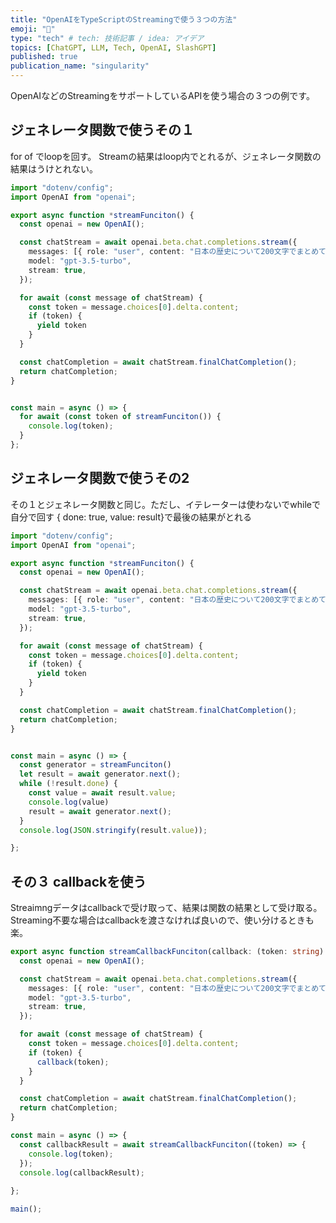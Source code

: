 ```yaml
---
title: "OpenAIをTypeScriptのStreamingで使う３つの方法"
emoji: "🚀"
type: "tech" # tech: 技術記事 / idea: アイデア
topics: [ChatGPT, LLM, Tech, OpenAI, SlashGPT]
published: true
publication_name: "singularity"
---
```


OpenAIなどのStreamingをサポートしているAPIを使う場合の３つの例です。

## ジェネレータ関数で使うその１
for of でloopを回す。
Streamの結果はloop内でとれるが、ジェネレータ関数の結果はうけとれない。

```typescript
import "dotenv/config";
import OpenAI from "openai";

export async function *streamFunciton() {
  const openai = new OpenAI();

  const chatStream = await openai.beta.chat.completions.stream({
    messages: [{ role: "user", content: "日本の歴史について200文字でまとめてください" }],
    model: "gpt-3.5-turbo",
    stream: true,
  });

  for await (const message of chatStream) {
    const token = message.choices[0].delta.content;
    if (token) {
      yield token
    }
  }

  const chatCompletion = await chatStream.finalChatCompletion();
  return chatCompletion;
}


const main = async () => {
  for await (const token of streamFunciton()) {
    console.log(token);
  }
};

```

## ジェネレータ関数で使うその2

その１とジェネレータ関数と同じ。ただし、イテレーターは使わないでwhileで自分で回す
{ done: true, value: result}で最後の結果がとれる


```typescript
import "dotenv/config";
import OpenAI from "openai";

export async function *streamFunciton() {
  const openai = new OpenAI();

  const chatStream = await openai.beta.chat.completions.stream({
    messages: [{ role: "user", content: "日本の歴史について200文字でまとめてください" }],
    model: "gpt-3.5-turbo",
    stream: true,
  });

  for await (const message of chatStream) {
    const token = message.choices[0].delta.content;
    if (token) {
      yield token
    }
  }

  const chatCompletion = await chatStream.finalChatCompletion();
  return chatCompletion;
}


const main = async () => {
  const generator = streamFunciton()
  let result = await generator.next();
  while (!result.done) {
    const value = await result.value;
    console.log(value)
    result = await generator.next();
  }
  console.log(JSON.stringify(result.value));

};
```


## その３ callbackを使う

Streaimngデータはcallbackで受け取って、結果は関数の結果として受け取る。
Streaming不要な場合はcallbackを渡さなければ良いので、使い分けるときも楽。

```typescript
export async function streamCallbackFunciton(callback: (token: string) => void) {
  const openai = new OpenAI();

  const chatStream = await openai.beta.chat.completions.stream({
    messages: [{ role: "user", content: "日本の歴史について200文字でまとめてください" }],
    model: "gpt-3.5-turbo",
    stream: true,
  });

  for await (const message of chatStream) {
    const token = message.choices[0].delta.content;
    if (token) {
      callback(token);
    }
  }

  const chatCompletion = await chatStream.finalChatCompletion();
  return chatCompletion;
}

const main = async () => {
  const callbackResult = await streamCallbackFunciton((token) => {
    console.log(token);
  });
  console.log(callbackResult);
  
};

main();

```
